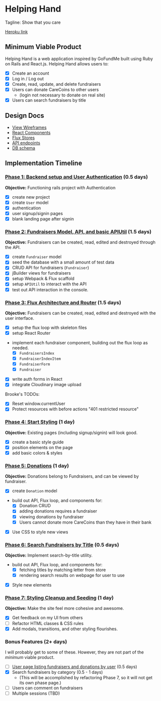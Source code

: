 # Helping Hand

Tagline: Show that you care

[Heroku link][heroku]

[heroku]: http://helping-hand.herokuapp.com

## Minimum Viable Product

Helping Hand is a web application inspired by GoFundMe built using Ruby on Rails
and React.js. Helping Hand allows users to:

<!-- This is a Markdown checklist. Use it to keep track of your
progress. Put an x between the brackets for a checkmark: [x] -->

- [x] Create an account
- [x] Log in / Log out
- [x] Create, read, update, and delete fundraisers
- [x] Users can donate CareCoins to other users
  - (login not necessary to donate on real site)
- [x] Users can search fundraisers by title

## Design Docs
* [View Wireframes][views]
* [React Components][components]
* [Flux Stores][stores]
* [API endpoints][api-endpoints]
* [DB schema][schema]

[views]: ./docs/views.md
[components]: ./docs/components.md
[stores]: ./docs/stores.md
[api-endpoints]: ./docs/api-endpoints.md
[schema]: ./docs/schema.md

## Implementation Timeline

### [Phase 1: Backend setup and User Authentication][phase-one] (0.5 days)

**Objective:** Functioning rails project with Authentication

- [x] create new project
- [x] create `User` model
- [x] authentication
- [x] user signup/signin pages
- [x] blank landing page after signin

### [Phase 2: Fundraisers Model, API, and basic APIUtil][phase-two] (1.5 days)

**Objective:** Fundraisers can be created, read, edited and destroyed through
the API.

- [x] create `Fundraiser` model
- [x] seed the database with a small amount of test data
- [x] CRUD API for fundraisers (`Fundraiser`)
- [x] jBuilder views for fundraisers
- [x] setup Webpack & Flux scaffold
- [x] setup `APIUtil` to interact with the API
- [x] test out API interaction in the console.

### [Phase 3: Flux Architecture and Router][phase-three] (1.5 days)

**Objective:** Fundraisers can be created, read, edited and destroyed with the
user interface.

- [x] setup the flux loop with skeleton files
- [x] setup React Router
- implement each fundraiser component, building out the flux loop as needed.
  - [x] `FundraisersIndex`
  - [x] `FundraiserIndexItem`
  - [x] `FundraiserForm`
  - [x] `Fundraiser`
- [x] write auth forms in React
- [x] integrate Cloudinary image upload

Brooke's TODOs:

- [x] Reset window.currentUser
- [x] Protect resources with before actions "401 restricted resource"

### [Phase 4: Start Styling][phase-four] (1 day)

**Objective:** Existing pages (including signup/signin) will look good.

- [x] create a basic style guide
- [x] position elements on the page
- [x] add basic colors & styles

### [Phase 5: Donations][phase-five] (1 day)

**Objective:** Donations belong to Fundraisers, and can be viewed by fundraiser.

- [x] create `Donation` model
- build out API, Flux loop, and components for:
  - [x] Donation CRUD
  - [x] adding donations requires a fundraiser
  - [x] viewing donations by fundraiser
  - [x] Users cannot donate more CareCoins than they have in their bank
- [x] Use CSS to style new views

### [Phase 6: Search Fundraisers by Title][phase-six] (0.5 days)

**Objective:** Implement search-by-title utility.

- build out API, Flux loop, and components for:
  - [x] fetching titles by matching letter from store
  - [x] rendering search results on webpage for user to use
- [x] Style new elements

### [Phase 7: Styling Cleanup and Seeding][phase-seven] (1 day)

**Objective:** Make the site feel more cohesive and awesome.

- [x] Get feedback on my UI from others
- [ ] Refactor HTML classes & CSS rules
- [x] Add modals, transitions, and other styling flourishes.

### Bonus Features (2+ days)
I will probably get to some of these. However, they are not part of the
*minimum* viable product.
- [ ] [User page listing fundraisers and donations by user][bonus-one] (0.5 days)
- [x] Search fundraisers by category (0.5 - 1 days)
  - (This will be accomplished by refactoring Phase 7, so it will not get its
        own phase page.)
- [ ] Users can comment on fundraisers
- [ ] Multiple sessions (TBD)

[phase-one]: ./docs/phases/phase1.md
[phase-two]: ./docs/phases/phase2.md
[phase-three]: ./docs/phases/phase3.md
[phase-four]: ./docs/phases/phase4.md
[phase-five]: ./docs/phases/phase5.md
[phase-six]: ./docs/phases/phase6.md
[phase-seven]: ./docs/phases/phase7.md
[bonus-one]: ./docs/phases/bonus1.md
